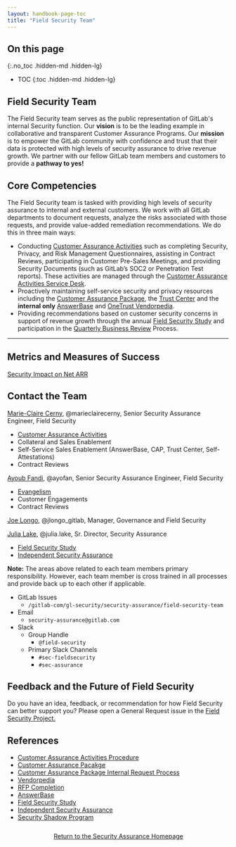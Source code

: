 ```yaml
---
layout: handbook-page-toc
title: "Field Security Team"
---
```


## On this page
{:.no_toc .hidden-md .hidden-lg}
 
- TOC
{:toc .hidden-md .hidden-lg}

## <i class="fas fa-bullseye" style="color:rgb(110,73,203)" aria-hidden="true"></i> Field Security Team
 
The Field Security team serves as the public representation of GitLab's internal Security function. Our **vision** is to be the leading example in collaborative and transparent Customer Assurance Programs. Our **mission** is to empower the GitLab community with confidence and trust that their data is protected with high levels of security assurance to drive revenue growth. We partner with our fellow GitLab team members and customers to provide a **pathway to yes!** 

## <i class="far fa-lightbulb" style="color:rgb(110,73,203)" aria-hidden="true"></i> Core Competencies

The Field Security team is tasked with providing high levels of security assurance to internal and external customers. We work with all GitLab departments to document requests, analyze the risks associated with those requests, and provide value-added remediation recommendations. We do this in three main ways:

* Conducting [Customer Assurance Activities](/handbook/engineering/security/security-assurance/field-security/customer-security-assessment-process.html) such as completing Security, Privacy, and Risk Management Questionnaires, assisting in Contract Reviews, participating in Customer Pre-Sales Meetings, and providing Security Documents (such as GitLab’s SOC2 or Penetration Test reports). These activities are managed through the [Customer Assurance Activities Service Desk](https://gitlab.com/gitlab-com/gl-security/security-assurance/field-security-team/customer-assurance-activities/caa-servicedesk/-/issues). 
* Proactively maintaining self-service security and privacy resources including the [Customer Assurance Package](https://about.gitlab.com/security/cap/), the [Trust Center](https://about.gitlab.com/security/) and the **internal only** [AnswerBase](https://about.gitlab.com/handbook/engineering/security/security-assurance/field-security/answerbase.html) and [OneTrust Vendorpedia](https://about.gitlab.com/handbook/engineering/security/security-assurance/field-security/Vendorpedia.html).
* Providing recommendations based on customer security concerns in support of revenue growth through the annual [Field Security Study](https://about.gitlab.com/handbook/engineering/security/security-assurance/field-security/field-security-study.html) and participation in the [Quarterly Business Review](https://about.gitlab.com/handbook/sales/qbrs/) Process.

<!-- blank line -->
----
<!-- blank line -->

## <i id="biz-tech-icons" class="fas fa-tasks"></i>Metrics and Measures of Success

[Security Impact on Net ARR](https://about.gitlab.com/handbook/engineering/security/performance-indicators/#security-impact-on-net-arr)

## <i class="fas fa-id-card" style="color:rgb(110,73,203)" aria-hidden="true"></i> Contact the Team

[Marie-Claire Cerny](https://about.gitlab.com/company/team/#marieclairecerny), @marieclairecerny, Senior Security Assurance Engineer, Field Security
   * [Customer Assurance Activities](/handbook/engineering/security/security-assurance/field-security/customer-security-assessment-process.html)
   * Collateral and Sales Enablement
   * Self-Service Sales Enablement (AnswerBase, CAP, Trust Center, Self-Attestations) 
   * Contract Reviews

[Ayoub Fandi](https://about.gitlab.com/company/team/#ayofan), @ayofan, Senior Security Assurance Engineer, Field Security
   * [Evangelism](/handbook/engineering/security/security-assurance/field-security/Evangelism.html)
   * Customer Engagements
   * Contract Reviews

[Joe Longo](https://about.gitlab.com/company/team/#jlongo_gitlab), @jlongo_gitlab, Manager, Governance and Field Security
 
[Julia Lake](https://about.gitlab.com/company/team/#Julia.Lake), @julia.lake, Sr. Director, Security Assurance
   * [Field Security Study](/handbook/engineering/security/security-assurance/field-security/field-security-study.html)
   * [Independent Security Assurance](https://about.gitlab.com/handbook/engineering/security/security-assurance/field-security/independent_security_assurance.html)

**Note:** The areas above related to each team members primary responsibility. However, each team member is cross trained in all processes and provide back up to each other if applicable. 

* GitLab Issues
  * `/gitlab-com/gl-security/security-assurance/field-security-team`
* Email
  * `security-assurance@gitlab.com`
* Slack
  * Group Handle
    * `@field-security`
  * Primary Slack Channels
    * `#sec-fieldsecurity`
    * `#sec-assurance`

## Feedback and the Future of Field Security

Do you have an idea, feedback, or recommendation for how Field Security can better support you? Please open a General Request issue in the [Field Security Project.](https://gitlab.com/gitlab-com/gl-security/security-assurance/field-security-team/field-security) 

## <i class="fas fa-book" style="color:rgb(110,73,203)" aria-hidden="true"></i> References

* [Customer Assurance Activities Procedure](/handbook/engineering/security/security-assurance/field-security/customer-security-assessment-process.html)
* [Customer Assurance Pacakge](https://about.gitlab.com/security/cap/)
* [Customer Assurance Package Internal Request Process](https://about.gitlab.com/handbook/engineering/security/security-assurance/field-security/customer-assurance-package.html)
* [Vendorpedia](https://about.gitlab.com/handbook/engineering/security/security-assurance/field-security/Vendorpedia.html)
* [RFP Completion](https://about.gitlab.com/handbook/engineering/security/security-assurance/field-security/Field-Security-RFP.html)
* [AnswerBase](https://about.gitlab.com/handbook/engineering/security/security-assurance/field-security/answerbase.html)
* [Field Security Study](/handbook/engineering/security/security-assurance/field-security/field-security-study.html)
* [Independent Security Assurance](/handbook/engineering/security/security-assurance/field-security/independent_security_assurance.html)
* [Security Shadow Program](/handbook/engineering/security/security-shadow-security-assurance.html)

<div class="flex-row" markdown="0" style="height:40px">
    <a href="/handbook/engineering/security/security-assurance/.html#" class="btn btn-purple-inv" style="width:100%;height:100%;margin:1px;display:flex;justify-content:center;align-items:center;">Return to the Security Assurance Homepage</a>
</div> 
